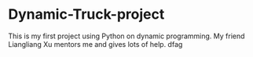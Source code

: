 # Dynamic-Truck-project
This is my first project using Python on dynamic programming. My friend Liangliang Xu mentors me and gives lots of help. 
dfag

